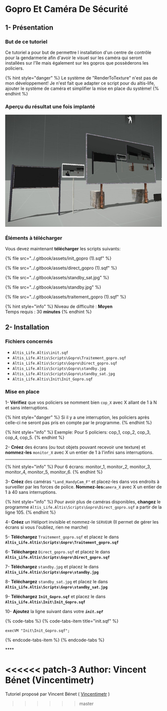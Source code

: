 # Gopro Et Caméra De Sécurité

## 1- Présentation <a id="bkmrk-page-title"></a>

### **But de ce tutoriel**

 Ce tutoriel a pour but de permettre l installation d'un centre de contrôle pour la gendarmerie afin d'avoir le visuel sur les caméra qui seront installées sur l'île mais également sur les gopros que possèderons les policiers.

{% hint style="danger" %}
Le système de "RenderToTexture" n'est pas de mon développement! Je n'est fait que adapter ce script pour du altis-life, ajouter le système de caméra et simplifier la mise en place du système!
{% endhint %}

### **Aperçu du résultat une fois implanté**

![](../.gitbook/assets/qgr90iasv50rxxuw-4.jpg)

### **Éléments à télécharger**

Vous devez maintenant **télécharger** les scripts suivants:

{% file src="../.gitbook/assets/init\_gopro \(1\).sqf" %}

{% file src="../.gitbook/assets/direct\_gopro \(1\).sqf" %}

{% file src="../.gitbook/assets/standby\_sat.jpg" %}

{% file src="../.gitbook/assets/standby.jpg" %}

{% file src="../.gitbook/assets/traitement\_gopro \(1\).sqf" %}



{% hint style="info" %}
Niveau de difficulté : **Moyen**  
Temps requis : 30 **minutes**
{% endhint %}

## 2- Installation <a id="bkmrk-page-title"></a>

### **Fichiers concernés** 

* `Altis_Life.Altis\init.sqf`
* `Altis_Life.Altis\Scripts\Gopro\Traitement_gopro.sqf`
* `Altis_Life.Altis\Scripts\Gopro\Direct_gopro.sqf`
* `Altis_Life.Altis\Scripts\Gopro\standby.jpg`
* `Altis_Life.Altis\Scripts\Gopro\standby_sat.jpg`
* `Altis_Life.Altis\Init\Init_Gopro.sqf`

### **Mise en place**

1- **Vérifiez** que vos policiers se nomment bien `cop_X` avec X allant de 1 à N et sans interruptions.

{% hint style="danger" %}
 Si il y a une interruption, les policiers après celle-ci ne seront pas pris en compte par le programme.
{% endhint %}

{% hint style="info" %}
Exemple: Pour 5 policiers: cop\_1, cop\_2, cop\_3, cop\_4, cop\_5.
{% endhint %}

 2- **Créez** des écrans \(ou tout objets pouvant recevoir une texture\) et **nommez-les** `monitor_X` avec X un entier de 1 à l'infini sans interruptions.  
****

{% hint style="info" %}
Pour 6 écrans: monitor\_1, monitor\_2, monitor\_3, monitor\_4, monitor\_5, monitor\_6.
{% endhint %}

3- **Créez** des caméras `"Land_HandyCam_F"` et placez-les dans vos endroits à surveiller par les forces de police. **Nommez-les**`camera_X` avec X un entier de 1 à 40 sans interruptions.  


{% hint style="info" %}
Pour avoir plus de caméras disponibles, **changez** le programme `Altis_Life.Altis\Scripts\Gopro\Direct_gopro.sqf` a partir de la ligne 105.
{% endhint %}

4- **Créez** un Héliport invisible et nommez-le `SERVEUR` \(Il permet de gérer les écrans si vous l'oubliez, rien ne marche\)

5- **Téléchargez**  `Traitement_gopro.sqf` et placez le dans  **`Altis_Life.Altis\Scripts\Gopro\Traitement_gopro.sqf`**

6- **Téléchargez**  `Direct_gopro.sqf` et placez le dans  **`Altis_Life.Altis\Scripts\Gopro\Direct_gopro.sqf`**

7- **Téléchargez**  `standby.jpg` et placez le dans  **`Altis_Life.Altis\Scripts\Gopro\standby.jpg`**

8- **Téléchargez**  `standby_sat.jpg` et placez le dans **`Altis_Life.Altis\Scripts\Gopro\standby_sat.jpg`**

9- **Téléchargez**  **`Init_Gopro.sqf`** et placez le dans  **`Altis_Life.Altis\Init\Init_Gopro.sqf`**

10- **Ajoutez** la ligne suivant dans votre _**`init.sqf`**_

{% code-tabs %}
{% code-tabs-item title="init.sqf" %}
```text
execVM "Init\Init_Gopro.sqf";
```
{% endcode-tabs-item %}
{% endcode-tabs %}

\*\*\*\*

<<<<<< patch-3
Author: Vincent Bénet (Vincentimetr)
=======
Tutoriel proposé par Vincent Bénet \( [Vincentimetr](https://altisdev.com/u/vincentimetr/) \)

>>>>>> master
